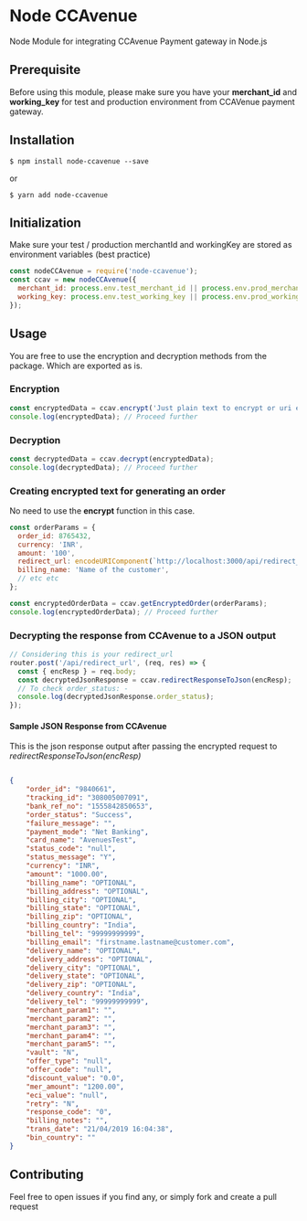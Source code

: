 # Node CCAvenue

Node Module for integrating CCAvenue Payment gateway in Node.js

## Prerequisite

Before using this module, please make sure you have your **merchant_id** and **working_key** for test and production environment from CCAVenue payment gateway.

## Installation
```console
$ npm install node-ccavenue --save
```
or 
```console
$ yarn add node-ccavenue
```

## Initialization

Make sure your test / production merchantId and workingKey are stored as environment variables (best practice)

```javascript
const nodeCCAvenue = require('node-ccavenue');
const ccav = new nodeCCAvenue({
  merchant_id: process.env.test_merchant_id || process.env.prod_merchant_id,
  working_key: process.env.test_working_key || process.env.prod_working_key,
});
```

## Usage

You are free to use the encryption and decryption methods from the package. Which are exported as is. 

### Encryption

```javascript
const encryptedData = ccav.encrypt('Just plain text to encrypt or uri encoded order information');
console.log(encryptedData); // Proceed further
```

### Decryption

```javascript
const decryptedData = ccav.decrypt(encryptedData);
console.log(decryptedData); // Proceed further
```

### Creating encrypted text for generating an order 

No need to use the **encrypt** function in this case.

```javascript
const orderParams = {
  order_id: 8765432,
  currency: 'INR',
  amount: '100',
  redirect_url: encodeURIComponent(`http://localhost:3000/api/redirect_url/`)
  billing_name: 'Name of the customer',
  // etc etc
};

const encryptedOrderData = ccav.getEncryptedOrder(orderParams);
console.log(encryptedOrderData); // Proceed further
```

### Decrypting the response from CCAvenue to a JSON output

```javascript
// Considering this is your redirect_url
router.post('/api/redirect_url', (req, res) => {
  const { encResp } = req.body;
  const decryptedJsonResponse = ccav.redirectResponseToJson(encResp);
  // To check order_status: - 
  console.log(decryptedJsonResponse.order_status);
});

```
#### Sample JSON Response from CCAvenue

This is the json response output after passing the encrypted request to *redirectResponseToJson(encResp)*

```json

{
    "order_id": "9840661",
    "tracking_id": "308005007091",
    "bank_ref_no": "1555842850653",
    "order_status": "Success",
    "failure_message": "",
    "payment_mode": "Net Banking",
    "card_name": "AvenuesTest",
    "status_code": "null",
    "status_message": "Y",
    "currency": "INR",
    "amount": "1000.00",
    "billing_name": "OPTIONAL",
    "billing_address": "OPTIONAL",
    "billing_city": "OPTIONAL",
    "billing_state": "OPTIONAL",
    "billing_zip": "OPTIONAL",
    "billing_country": "India",
    "billing_tel": "99999999999",
    "billing_email": "firstname.lastname@customer.com",
    "delivery_name": "OPTIONAL",
    "delivery_address": "OPTIONAL",
    "delivery_city": "OPTIONAL",
    "delivery_state": "OPTIONAL",
    "delivery_zip": "OPTIONAL",
    "delivery_country": "India",
    "delivery_tel": "99999999999",
    "merchant_param1": "",
    "merchant_param2": "",
    "merchant_param3": "",
    "merchant_param4": "",
    "merchant_param5": "",
    "vault": "N",
    "offer_type": "null",
    "offer_code": "null",
    "discount_value": "0.0",
    "mer_amount": "1200.00",
    "eci_value": "null",
    "retry": "N",
    "response_code": "0",
    "billing_notes": "",
    "trans_date": "21/04/2019 16:04:38",
    "bin_country": ""
}

```

## Contributing 

Feel free to open issues if you find any, or simply fork and create a pull request
